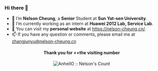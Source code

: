 ### Hi there 👋

- :whale: I’m **Nelson Cheung**, a **Senior** Student at **Sun Yat-sen University**.
- 🌱 I’m currently working as an intern at **Huawei 2012 Lab, Service Lab**.
- :eyes: You can visit my **personal website** at https://nelson-cheung.cn/.
- 📫 If you have any question or comments, please email me at zhangjunyu@nelson-cheung.cn

<h4 align="center">Thank you for ++the visiting number</h4>

<p align="center"><img src="https://profile-counter.glitch.me/{NelsonCheung688585}/count.svg" alt="AnhellO :: Nelson's Count" /></p>


